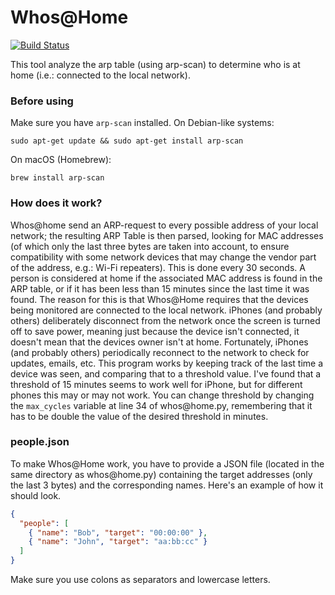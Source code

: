 # Whos@Home
[![Build Status](https://travis-ci.org/fabiocody/Whos-Home.svg?branch=master)](https://travis-ci.org/fabiocody/Whos-Home)

This tool analyze the arp table (using arp-scan) to determine who is at home (i.e.: connected to the local network).


### Before using
Make sure you have `arp-scan` installed.
On Debian-like systems:
```
sudo apt-get update && sudo apt-get install arp-scan
```

On macOS (Homebrew):
```
brew install arp-scan
```

### How does it work?
Whos@home send an ARP-request to every possible address of your local network; the resulting ARP Table is then parsed, looking for MAC addresses (of which only the last three bytes are taken into account, to ensure compatibility with some network devices that may change the vendor part of the address, e.g.: Wi-Fi repeaters). This is done every 30 seconds.
A person is considered at home if the associated MAC address is found in the ARP table, or if it has been less than 15 minutes since the last time it was found. The reason for this is that Whos@Home requires that the devices being monitored are connected to the local network. iPhones (and probably others) deliberately disconnect from the network once the screen is turned off to save power, meaning just because the device isn't connected, it doesn't mean that the devices owner isn't at home. Fortunately, iPhones (and probably others) periodically reconnect to the network to check for updates, emails, etc. This program works by keeping track of the last time a device was seen, and comparing that to a threshold value. I've found that a threshold of 15 minutes seems to work well for iPhone, but for different phones this may or may not work. You can change threshold by changing the `max_cycles` variable at line 34 of whos<i></i>@home.py, remembering that it has to be double the value of the desired threshold in minutes.

### people.json
To make Whos@Home work, you have to provide a JSON file (located in the same directory as whos<i></i>@home.py) containing the target addresses (only the last 3 bytes) and the corresponding names. Here's an example of how it should look.
```json
{
  "people": [
    { "name": "Bob", "target": "00:00:00" },
    { "name": "John", "target": "aa:bb:cc" }
  ]
}
```
Make sure you use colons as separators and lowercase letters.
